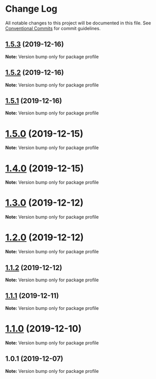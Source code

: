 # Change Log

All notable changes to this project will be documented in this file.
See [Conventional Commits](https://conventionalcommits.org) for commit guidelines.

## [1.5.3](https://github.com/Ganevru/gatsby-theme-chronoblog/compare/profile@1.5.2...profile@1.5.3) (2019-12-16)

**Note:** Version bump only for package profile





## [1.5.2](https://github.com/Ganevru/gatsby-theme-chronoblog/compare/profile@1.5.1...profile@1.5.2) (2019-12-16)

**Note:** Version bump only for package profile





## [1.5.1](https://github.com/Ganevru/gatsby-theme-chronoblog/compare/profile@1.5.0...profile@1.5.1) (2019-12-16)

**Note:** Version bump only for package profile





# [1.5.0](https://github.com/Ganevru/gatsby-theme-chronoblog/compare/profile@1.4.0...profile@1.5.0) (2019-12-15)

**Note:** Version bump only for package profile





# [1.4.0](https://github.com/Ganevru/gatsby-theme-chronoblog/compare/profile@1.3.0...profile@1.4.0) (2019-12-15)

**Note:** Version bump only for package profile





# [1.3.0](https://github.com/Ganevru/gatsby-theme-chronoblog/compare/profile@1.2.0...profile@1.3.0) (2019-12-12)

**Note:** Version bump only for package profile





# [1.2.0](https://github.com/Ganevru/gatsby-theme-chronoblog/compare/profile@1.1.2...profile@1.2.0) (2019-12-12)

**Note:** Version bump only for package profile





## [1.1.2](https://github.com/Ganevru/gatsby-theme-chronoblog/compare/profile@1.1.1...profile@1.1.2) (2019-12-12)

**Note:** Version bump only for package profile





## [1.1.1](https://github.com/Ganevru/gatsby-theme-chronoblog/compare/profile@1.1.0...profile@1.1.1) (2019-12-11)

**Note:** Version bump only for package profile





# [1.1.0](https://github.com/Ganevru/gatsby-theme-chronoblog/compare/profile@1.0.1...profile@1.1.0) (2019-12-10)

**Note:** Version bump only for package profile





## 1.0.1 (2019-12-07)

**Note:** Version bump only for package profile
